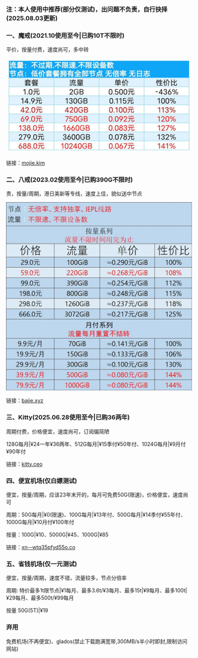 ### 注：本人使用中推荐(部分仅测试)，出问题不负责，自行抉择(2025.08.03更新)

### 一、魔戒(2021.10使用至今|已购10T不限时)
平价，按量付费，速度尚可，多中转

![](./img/mojie.webp)

链接：[mojie.kim](https://mojie.kim/register?aff=zBuQHqPk)

### 二、八戒(2023.02使用至今|已购390G不限时)
贵，按量/周期，港日美新等专线，速度上佳，貌似送中节点

![](./img/bajie.webp)

链接：[bajie.xyz](https://bajie.xyz/#/register?code=WIzk3Sw0)

### 三、Kitty(2025.06.28使用至今|已购36两年)
周期付费，价格便宜，速度尚可，订阅偏简陋

128G每月|¥24一年¥36两年、512G每月|¥15季付¥50年付、1024G每月|¥9月付¥90年付

链接：[kitty.ceo](https://kitty.ceo/#/register?code=MARAkheO)

### 四、便宜机场(仅白嫖测试)
便宜，按量/周期，应该23年末开的，每月可免费50G(限速)，价格便宜，速度尚可

周期：50G每月|¥0(限速)、100G每月|¥13年付、500G每月|¥14季付¥55年付、1000G每月|¥10月付¥100年付

按量：100G|¥10、5000G|¥45、1000G|¥85

链接：[xn--wtq35pfyd55o.co](https://xn--wtq35pfyd55o.co/#/register?code=wsCjg20P)

### 五、省钱机场(仅一元测试)
便宜，按量/周期，速度不错，流量较多，节点分倍率

周期: 特价最多1t限节点|¥1每月、最多3.6t/¥3每月、最多15t|¥9每月、最多100t|¥29每月、最多500t/¥99每月

按量 50G(5T)|¥19

### 弃用
免费机场(不再便宜)、glados(禁止下载跑满宽带,300MB/s半小时即封,限制访问网站)

